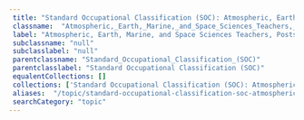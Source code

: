 ```yaml
--- 
 title: "Standard Occupational Classification (SOC): Atmospheric, Earth, Marine, and Space Sciences Teachers, Postsecondary" 
 classname:  "Atmospheric,_Earth,_Marine,_and_Space_Sciences_Teachers,_Postsecondary" 
 label: "Atmospheric, Earth, Marine, and Space Sciences Teachers, Postsecondary" 
 subclassname: "null" 
 subclasslabel: "null" 
 parentclassname: "Standard_Occupational_Classification_(SOC)" 
 parentclasslabel: "Standard Occupational Classification (SOC)" 
 equalentCollections: [] 
 collections: ['Standard Occupational Classification (SOC): Atmospheric, Earth, Marine, and Space Sciences Teachers, Postsecondary']
 aliases:  "/topic/standard-occupational-classification-soc-atmospheric-earth-marine-and-space-sciences-teachers-postsecondary"  
 searchCategory: "topic" 
---
```

